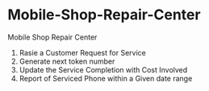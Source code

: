 # Mobile-Shop-Repair-Center
Mobile Shop Repair Center
1) Rasie a Customer Request for Service
2) Generate next token number
3) Update the Service Completion with Cost Involved
4) Report of Serviced Phone within a Given date range
